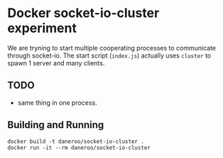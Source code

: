 # Docker socket-io-cluster experiment

We are tryning to start multiple cooperating processes to communicate through socket-io.
The start script (`index.js`) actually uses `cluster` to spawn 1 server and many clients.

## TODO

* same thing in one process.

## Building and Running

	docker build -t daneroo/socket-io-cluster .
	docker run -it --rm daneroo/socket-io-cluster